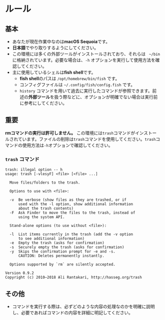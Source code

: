# ルール
## 基本
- あなたが現在作業中なのは**macOS Sequoia**です。
- **日本語**でやり取りするようにしてください。
- この環境には多くの外部ツールがインストールされており、それらは ` ~/bin` に格納されています。必要な場合は、`-h` オプションを実行して使用方法を確認してください。
- 主に使用しているシェルは**fish shell**です。
    - **fish shell**のパスは `/opt/homebrew/bin/fish` です。
    - コンフィグファイルは `~/.config/fish/config.fish` です。
    - `history` コマンドを用いて過去に実行したコマンドが参照できます。前述の**外部ツール**を扱う際などに、オプションが明確でない場合は実行前に参考にしてください。

## **重要**
**rmコマンドの実行は許可しません。**
この環境には`trash`コマンドがインストールされています。ファイルの削除は`trash`コマンドを使用してください。`trash`コマンドの使用方法は`-h`オプションで確認してください。
### `trash` コマンド
```
trash: illegal option -- h
usage: trash [-vlesyF] <file> [<file> ...]

  Move files/folders to the trash.

  Options to use with <file>:

  -v  Be verbose (show files as they are trashed, or if
      used with the -l option, show additional information
      about the trash contents)
  -F  Ask Finder to move the files to the trash, instead of
      using the system API.

  Stand-alone options (to use without <file>):

  -l  List items currently in the trash (add the -v option
      to see additional information)
  -e  Empty the trash (asks for confirmation)
  -s  Securely empty the trash (asks for confirmation)
  -y  Skips the confirmation prompt for -e and -s.
      CAUTION: Deletes permanently instantly.

  Options supported by `rm` are silently accepted.

Version 0.9.2
Copyright (c) 2010–2018 Ali Rantakari, http://hasseg.org/trash
```

## その他
- コマンドを実行する際は、必ずどのような内容の処理なのかを明確に説明し、必要であればコマンドの内容を詳細に明記してください。
